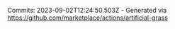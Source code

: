 Commits: 2023-09-02T12:24:50.503Z - Generated via https://github.com/marketplace/actions/artificial-grass
<br>
